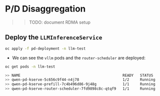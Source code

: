 # P/D Disaggregation

>> TODO: document RDMA setup

## Deploy the `LLMInferenceService`

```bash
oc apply -f pd-deployment -n llm-test
```

- We can see the `vllm` pods and the `router-scheduler` are deployed:

```bash
oc get pods -n llm-test

>> NAME                                               READY   STATUS     RESTARTS   AGE
>> qwen-pd-kserve-5c656c9f44-n4j78                    1/2     Running    0          2m
>> qwen-pd-kserve-prefill-7c4b496d86-9j48g            1/1     Running    0          2m
>> qwen-pd-kserve-router-scheduler-7fd9898c8c-qtqf9   1/1     Running    0          2m
```
